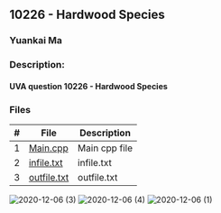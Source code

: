 ## 10226 - Hardwood Species
### Yuankai Ma
### Description:
#### UVA question 10226 -	Hardwood Species

### Files

|   #   | File            | Description                                        |
| :---: | --------------- | -------------------------------------------------- |
|   1   | <a href="https://github.com/Kyrie-Ma/4883-Programming_Techniques-Ma/blob/master/Assignment/P08(10226)/main.cpp" > Main.cpp         | Main cpp file      |
|   2   | <a href="https://github.com/Kyrie-Ma/4883-Programming_Techniques-Ma/blob/master/Assignment/P08(10226)/infile.txt" > infile.txt         | infile.txt      |
|   3   | <a href="https://github.com/Kyrie-Ma/4883-Programming_Techniques-Ma/blob/master/Assignment/P08(10226)/outfile.txt" > outfile.txt         | outfile.txt      |

![2020-12-06 (3)](https://user-images.githubusercontent.com/60235679/101276515-09327300-3773-11eb-86a1-eb050c7ac83e.png)
![2020-12-06 (4)](https://user-images.githubusercontent.com/60235679/101276516-09cb0980-3773-11eb-8d21-8d0229cfc624.png)
![2020-12-06 (1)](https://user-images.githubusercontent.com/60235679/101276517-0afc3680-3773-11eb-9896-d428c917358f.png)
